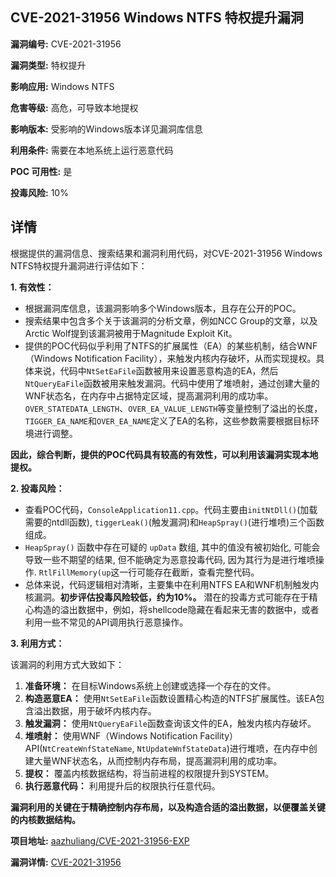 ## CVE-2021-31956 Windows NTFS 特权提升漏洞

**漏洞编号:** CVE-2021-31956

**漏洞类型:** 特权提升

**影响应用:** Windows NTFS

**危害等级:** 高危，可导致本地提权

**影响版本:** 受影响的Windows版本详见漏洞库信息

**利用条件:** 需要在本地系统上运行恶意代码

**POC 可用性:** 是

**投毒风险:** 10%

## 详情

根据提供的漏洞信息、搜索结果和漏洞利用代码，对CVE-2021-31956 Windows NTFS特权提升漏洞进行评估如下：

**1. 有效性：**

*   根据漏洞库信息，该漏洞影响多个Windows版本，且存在公开的POC。
*   搜索结果中包含多个关于该漏洞的分析文章，例如NCC Group的文章，以及Arctic Wolf提到该漏洞被用于Magnitude Exploit Kit。
*   提供的POC代码似乎利用了NTFS的扩展属性（EA）的某些机制，结合WNF（Windows Notification Facility），来触发内核内存破坏，从而实现提权。具体来说，代码中`NtSetEaFile`函数被用来设置恶意构造的EA，然后`NtQueryEaFile`函数被用来触发漏洞。代码中使用了堆喷射，通过创建大量的WNF状态名，在内存中占据特定区域，提高漏洞利用的成功率。`OVER_STATEDATA_LENGTH`、`OVER_EA_VALUE_LENGTH`等变量控制了溢出的长度，`TIGGER_EA_NAME`和`OVER_EA_NAME`定义了EA的名称，这些参数需要根据目标环境进行调整。

**因此，综合判断，提供的POC代码具有较高的有效性，可以利用该漏洞实现本地提权。**

**2. 投毒风险：**

*   查看POC代码，`ConsoleApplication11.cpp`。代码主要由`initNtDll()`(加载需要的ntdll函数), `tiggerLeak()`(触发漏洞)和`HeapSpray()`(进行堆喷)三个函数组成。
*   `HeapSpray()` 函数中存在可疑的 `upData` 数组, 其中的值没有被初始化, 可能会导致一些不期望的结果, 但不能确定为恶意投毒代码, 因为其行为是进行堆喷操作. `RtlFillMemory(up`这一行可能存在截断，查看完整代码。
*   总体来说，代码逻辑相对清晰，主要集中在利用NTFS EA和WNF机制触发内核漏洞。**初步评估投毒风险较低，约为10%。** 潜在的投毒方式可能存在于精心构造的溢出数据中，例如，将shellcode隐藏在看起来无害的数据中，或者利用一些不常见的API调用执行恶意操作。

**3. 利用方式：**

该漏洞的利用方式大致如下：

1.  **准备环境：** 在目标Windows系统上创建或选择一个存在的文件。
2.  **构造恶意EA：** 使用`NtSetEaFile`函数设置精心构造的NTFS扩展属性。该EA包含溢出数据，用于破坏内核内存。
3.  **触发漏洞：** 使用`NtQueryEaFile`函数查询该文件的EA，触发内核内存破坏。
4.  **堆喷射：** 使用WNF（Windows Notification Facility） API(`NtCreateWnfStateName`, `NtUpdateWnfStateData`)进行堆喷，在内存中创建大量WNF状态名，从而控制内存布局，提高漏洞利用的成功率。
5.  **提权：** 覆盖内核数据结构，将当前进程的权限提升到SYSTEM。
6.  **执行恶意代码：** 利用提升后的权限执行任意代码。

**漏洞利用的关键在于精确控制内存布局，以及构造合适的溢出数据，以便覆盖关键的内核数据结构。**

**项目地址:** [aazhuliang/CVE-2021-31956-EXP](https://github.com/aazhuliang/CVE-2021-31956-EXP)

**漏洞详情:** [CVE-2021-31956](https://nvd.nist.gov/vuln/detail/CVE-2021-31956)